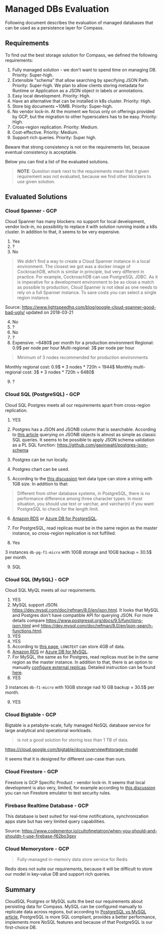 # Managed DBs Evaluation

Following document describes the evaluation of managed databases that can be used as a
persistence layer for Compass. 

## Requirements
To find out the best storage solution for Compass, we defined the following requirements: 
1. Fully managed solution - we don't want to spend time on managing DB. Priority: Super-high.
2. Extensible "schema" that allow searching by specifying JSON Path. Priority: Super-high.
We plan to allow clients storing metadata for Runtime or Application as a JSON object in labels or annotations. 
3. Easy local development. Priority: High.
4. Have an alternative that can be installed in k8s cluster. Priority: High.
5. Store big documents ~10MB. Priority: Super-high.
6. No vendor lock-in. At the moment we focus only on offerings provided by GCP, but the migration to other hyperscalers has to be easy. Priority: High.
7. Cross-region replication. Priority: Medium.
8. Cost-effective. Priority: Medium.
9. Support rich queries. Priority: Super high.

Beware that strong consistency is not on the requirements list, because eventual consistency is acceptable.

Below you can find a list of the evaluated solutions.
> **NOTE**: Question mark next to the requirements mean that it given requirement was not evaluated, because
we find other blockers to use given solution.

## Evaluated Solutions

### Cloud Spanner - GCP
Cloud Spanner has many blockers: no support for local development, vendor lock-in, no possibility to replace it with solution running inside a k8s cluster. In addition to that, it seems to be very expensive.

1. Yes
2. ? 
3. No
> We didn’t find a way to create a Cloud Spanner instance in a local environment. 
The closest we got was a docker image of CockroachDB, which is similar in principle, but very different in practice. 
For example, CockroachDB can use PostgreSQL JDBC. As it is imperative for a development environment to be as close a match as possible to production, Cloud Spanner is not ideal as one needs to rely on a full Spanner instance.
To save costs you can select a single region instance.

Source: https://www.lightspeedhq.com/blog/google-cloud-spanner-good-bad-ugly/ updated on 2018-03-21

4. No
5. ?
6. No
7. ?
8. Expensive: ~6480$ per month for a production environment
Regional: 0.9$ per node per hour
Multi-regional: 3$ per node per hour
> Minimum of 3 nodes recommended for production environments

Monthly regional cost: 0.9$ * 3 nodes * 720h = 1944$
Monthly multi-regional cost: 3$ * 3 nodes * 720h = 6480$

9. ?

### Cloud SQL (PostgreSQL) - GCP
Cloud SQL Postgres meets all our requirements apart from cross-region replication.

1. YES
2. Postgres has a JSON and JSONB column that is searchable. 
According to [this article](https://hackernoon.com/how-to-query-jsonb-beginner-sheet-cheat-4da3aa5082a3) querying on JSONB objects is almost as simple as classic SQL queries.
It seems to be possible to apply JSON schema validation as a PL SQL function: https://github.com/gavinwahl/postgres-json-schema

3. Postgres can be run locally.
4. Postgres chart can be used.
5.  According to the [this discussion](https://dba.stackexchange.com/questions/189876/size-limit-of-character-varying-postgresql)  text data type can store a string with 1GB size.
   In addition to that:
   > Different from other database systems, in PostgreSQL, there is no performance difference among three character types. In most situation, you should use text or varchar, and varchar(n) if you want PostgreSQL to check for the length limit.

6. [Amazon RDS](https://aws.amazon.com/rds/postgresql/) or [Azure DB for PostgreSQL](https://azure.microsoft.com/en-in/services/postgresql/).
7. For PostgreSQL, read replicas must be in the same region as the master instance, so cross-region replication is not fulfilled. 

8. Yes

3 instances `db-pg-f1-micro` with 10GB storage and 10GB backup = 30.5$ per month.

9. SQL

### Cloud SQL (MySQL) - GCP
Cloud SQL MyQL meets all our requirements.

1. YES
2. MySQL support JSON: https://dev.mysql.com/doc/refman/8.0/en/json.html. It looks that MySQL and Postgres don't have compatible API 
for querying JSON. For more details compare https://www.postgresql.org/docs/9.5/functions-json.html and https://dev.mysql.com/doc/refman/8.0/en/json-search-functions.html.
3. YES
4. YES
5. According to [this page](http://www.herongyang.com/JDBC/MySQL-CLOB-Columns-CREATE-TABLE.html), `LONGTEXT` can store 4GB of data.
6. [Amazon RDS](https://aws.amazon.com/rds/mysql/) or [Azure DB for MySQL](https://azure.microsoft.com/pl-pl/services/mysql/).
7. For MySQL, the same as for Postgres, read replicas must be in the same region as the master instance. In addition to that,
there is an option to manually [configure external replicas](https://cloud.google.com/sql/docs/mysql/replication/configure-external-replica).
Detailed instruction can be found [here](https://medium.com/searce/how-to-configure-mysql-replication-between-cloudsql-to-cloudsql-82362ce730f7). 
8. YES

3 instances `db-f1-micro` with 10GB storage nad 10 GB backup = 30.5$ per month.

9. YES

### Cloud Bigtable - GCP
Bigtable is a petabyte-scale, fully managed NoSQL database service for large analytical and operational workloads.
>  is not a good solution for storing less than 1 TB of data.

https://cloud.google.com/bigtable/docs/overview#storage-model

It seems that it is designed for different use-case than ours.


### Cloud Firestore - GCP
Firestore is GCP Specific Product - vendor lock-in. It seems that local development is also very, limited, for example
according to [this discussion](https://stackoverflow.com/questions/46563885/running-firestore-local-e-g-for-testing) you can run 
Firestore emulator to test security rules. 

### Firebase Realtime Database - GCP
This database is best suited for real-time notifications, synchronization apps state but has
very limited query capabilities. 

Source: https://www.codementor.io/cultofmetatron/when-you-should-and-shouldn-t-use-firebase-f62bo3gxv

### Cloud Memorystore - GCP
> Fully-managed in-memory data store service for Redis

Redis does not suite our requirements, because it will be difficult to store our model in key-value DB 
and support rich queries. 

## Summary
CloudSQL Postgres or MySQL suits the best our requirements about persisting data for Compass.
MySQL can be configured manually to replicate data across regions, but 
according to [PostgreSQL vs MySQL article](https://www.2ndquadrant.com/en/postgresql/postgresql-vs-mysql/), PostgreSQL is 
more SQL compliant, provides a better performance, implements more NoSQL features and because of that PostgreSQL 
is our first-choice DB.
